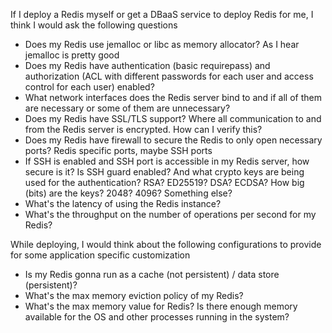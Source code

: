 If I deploy a Redis myself or get a DBaaS service to deploy Redis for me, I think I would ask the following questions

- Does my Redis use jemalloc or libc as memory allocator? As I hear jemalloc is pretty good
- Does my Redis have authentication (basic requirepass) and authorization (ACL with different passwords for each user and access control for each user) enabled?
- What network interfaces does the Redis server bind to and if all of them are necessary or some of them are unnecessary?
- Does my Redis have SSL/TLS support? Where all communication to and from the Redis server is encrypted. How can I verify this?
- Does my Redis have firewall to secure the Redis to only open necessary ports? Redis specific ports, maybe SSH ports
- If SSH is enabled and SSH port is accessible in my Redis server, how secure is it? Is SSH guard enabled? And what crypto keys are being used for the authentication? RSA? ED25519? DSA? ECDSA? How big (bits) are the keys? 2048? 4096? Something else?
- What's the latency of using the Redis instance?
- What's the throughput on the number of operations per second for my Redis?

While deploying, I would think about the following configurations to provide for some application specific customization

- Is my Redis gonna run as a cache (not persistent) / data store (persistent)?
- What's the max memory eviction policy of my Redis?
- What's the max memory value for Redis? Is there enough memory available for the OS and other processes running in the system?
